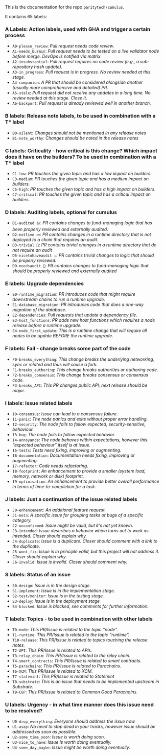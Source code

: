 

This is the documentation for the repo `paritytech/cumulus`.

It contains 65 labels:

### A Labels: Action labels, used with GHA and trigger a certain process
- `A0-please_review`: *Pull request needs code review.*
- `A1-needs_burnin`: *Pull request needs to be tested on a live validator node before merge. DevOps is notified via matrix*
- `A2-insubstantial`: *Pull request requires no code review (e.g., a sub-repository hash update).*
- `A3-in_progress`: *Pull request is in progress. No review needed at this stage.*
- `A4-companion`: *A PR that should be considered alongside another (usually more comprehensive and detailed) PR.*
- `A5-stale`: *Pull request did not receive any updates in a long time. No review needed at this stage. Close it.*
- `A6-backport`: *Pull request is already reviewed well in another branch.*

### B labels: Release note labels, to be used in combination with a T* label
- `B0-silent`: *Changes should not be mentioned in any release notes*
- `B1-note_worthy`: *Changes should be noted in the release notes*

### C labels: Criticality - how critical is this change? Which impact does it have on the builders? To be used in combination with a T* label
- `C1-low`: *PR touches the given topic and has a low impact on builders.*
- `C3-medium`: *PR touches the given topic and has a medium impact on builders.*
- `C5-high`: *PR touches the given topic and has a high impact on builders.*
- `C7-critical`: *PR touches the given topic and has a critical impact on builders.*

### D labels: Auditing labels, optional for cumulus
- `D1-audited 👍`: *PR contains changes to fund-managing logic that has been properly reviewed and externally audited.*
- `D2-notlive 💤`: *PR contains changes in a runtime directory that is not deployed to a chain that requires an audit.*
- `D3-trivial 🧸`: *PR contains trivial changes in a runtime directory that do not require an audit*
- `D5-nicetohaveaudit ⚠️`: *PR contains trivial changes to logic that should be properly reviewed.*
- `D9-needsaudit 👮`: *PR contains changes to fund-managing logic that should be properly reviewed and externally audited*

### E labels: Upgrade dependencies
- `E0-runtime_migration`: *PR introduces code that might require downstream chains to run a runtime upgrade.*
- `E1-database_migration`: *PR introduces code that does a one-way migration of the database.*
- `E2-dependencies`: *Pull requests that update a dependency file.*
- `E3-host_functions`: *PR adds new host functions which requires a node release before a runtime upgrade.*
- `E4-node_first_update`: *This is a runtime change that will require all nodes to be update BEFORE the runtime upgrade.*

### F labels: Fail - change breaks some part of the code
- `F0-breaks_everything`: *This change breaks the underlying networking, sync or related and thus will cause a fork.*
- `F1-breaks_authoring`: *This change breaks authorities or authoring code.*
- `F2-breaks_consensus`: *This change breaks consensus or consensus code.*
- `F3-breaks_API`: *This PR changes public API; next release should be major.*

### I labels: Issue related labels
- `I0-consensus`: *Issue can lead to a consensus failure.*
- `I1-panic`: *The node panics and exits without proper error handling.*
- `I2-security`: *The node fails to follow expected, security-sensitive, behaviour.*
- `I3-bug`: *The node fails to follow expected behavior.*
- `I4-annoyance`: *The node behaves within expectations, however this “expected behaviour” itself is at issue.*
- `I5-tests`: *Tests need fixing, improving or augmenting.*
- `I6-documentation`: *Documentation needs fixing, improving or augmenting.*
- `I7-refactor`: *Code needs refactoring.*
- `I8-footprint`: *An enhancement to provide a smaller (system load, memory, network or disk) footprint.*
- `I9-optimisation`: *An enhancement to provide better overall performance in terms of time-to-completion for a task.*

### J labels: Just a continuation of the issue related labels
- `J0-enhancement`: *An additional feature request.*
- `J1-meta`: *A specific issue for grouping tasks or bugs of a specific category.*
- `J2-unconfirmed`: *Issue might be valid, but it's not yet known.*
- `J3-intended`: *Issue describes a behavior which turns out to work as intended. Closer should explain why.*
- `J4-duplicate`: *Issue is a duplicate. Closer should comment with a link to the duplicate.*
- `J5-wont_fix`: *Issue is in principle valid, but this project will not address it. Closer should explain why.*
- `J6-invalid`: *Issue is invalid. Closer should comment why.*

### S labels: Status of an issue
- `S0-design`: *Issue is in the design stage.*
- `S1-implement`: *Issue is in the implementation stage.*
- `S2-test/monitor`: *Issue is in the testing stage.*
- `S3-deploy`: *Issue is in the deployment stage*
- `S4-blocked`: *Issue is blocked, see comments for further information.*

### T labels: Topics - to be used in combination with other labels
- `T0-node`: *This PR/Issue is related to the topic “node”.*
- `T1-runtime`: *This PR/Issue is related to the topic “runtime”.*
- `T10-release`: *This PR/Issue is related to topics touching the release notes.*
- `T2-API`: *This PR/Issue is related to APIs.*
- `T3-relay_chain`: *This PR/Issue is related to the relay chain.*
- `T4-smart_contracts`: *This PR/Issue is related to smart contracts.*
- `T5-parachains`: *This PR/Issue is related to Parachains.*
- `T6-XCM`: *This PR/Issue is related to XCM.*
- `T7-statemint`: *This PR/Issue is related to Statemint*
- `T8-substrate`: *This is an issue that needs to be implemented upstream in Substrate.*
- `T9-CGP`: *This PR/Issue is related to Common Good Parachains.*

### U labels: Urgency - in what time manner does this issue need to be resolved?
- `U0-drop_everything`: *Everyone should address the issue now.*
- `U1-asap`: *No need to stop dead in your tracks, however issue should be addressed as soon as possible.*
- `U2-some_time_soon`: *Issue is worth doing soon.*
- `U3-nice_to_have`: *Issue is worth doing eventually.*
- `U4-some_day_maybe`: *Issue might be worth doing eventually.*
